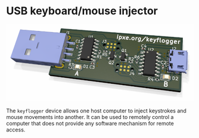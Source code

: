 # USB keyboard/mouse injector

![image](doc/keyflogger.png)

The `keyflogger` device allows one host computer to inject keystrokes
and mouse movements into another.  It can be used to remotely control
a computer that does not provide any software mechanism for remote
access.
